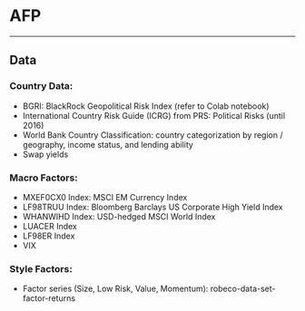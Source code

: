 # AFP
---


## Data 

### Country Data:
- BGRI: BlackRock Geopolitical Risk Index (refer to Colab notebook)
- International Country Risk Guide (ICRG) from PRS: Political Risks (until 2016)
- World Bank Country Classification: country categorization by region / geography, income status, and lending ability
- Swap yields

### Macro Factors:
- MXEF0CX0 Index: MSCI EM Currency Index				
- LF98TRUU Index: Bloomberg Barclays US Corporate High Yield Index
- WHANWIHD Index: USD-hedged MSCI World Index	
- LUACER Index	
- LF98ER Index
- VIX

### Style Factors:
- Factor series (Size, Low Risk, Value, Momentum): robeco-data-set-factor-returns


